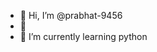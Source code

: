 - 👋 Hi, I’m @prabhat-9456
- 👀 
- 🌱 I’m currently learning python

<!---
prabhat-9456/prabhat-9456 is a ✨ special ✨ repository because its `README.md` (this file) appears on your GitHub profile.
You can click the Preview link to take a look at your changes.
--->
